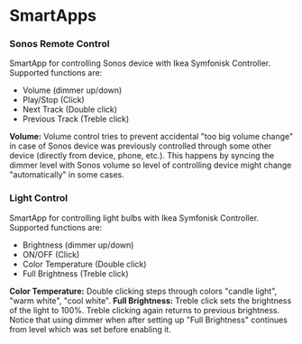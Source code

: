 # SmartApps

### Sonos Remote Control
SmartApp for controlling Sonos device with Ikea Symfonisk Controller. Supported functions are:
- Volume (dimmer up/down)
- Play/Stop (Click)
- Next Track (Double click)
- Previous Track (Treble click)

**Volume:** Volume control tries to prevent accidental "too big volume change" in case of Sonos device was previously controlled
through some other device (directly from device, phone, etc.). This happens by syncing the dimmer level with Sonos volume so level of controlling device might change "automatically" in some cases.

### Light Control
SmartApp for controlling light bulbs with Ikea Symfonisk Controller. Supported functions are:
- Brightness (dimmer up/down)
- ON/OFF (Click)
- Color Temperature (Double click)
- Full Brightness (Treble click)

**Color Temperature:** Double clicking steps through colors "candle light", "warm white", "cool white".
**Full Brightness:** Treble click sets the brightness of the light to 100%. Treble clicking again returns to previous brightness. Notice that using dimmer when after setting up "Full Brightness" continues from level which was set before enabling it.
